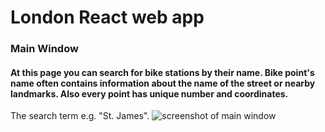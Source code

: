 # London React web app

### Main Window
#### At this page you can search for bike stations by their name. Bike point's name often contains information about the name of the street or nearby landmarks. Also every point has unique number and coordinates.
The search term e.g. "St. James".
![screenshot of main window](https://i.imgur.com/bSDJTSY.png)
